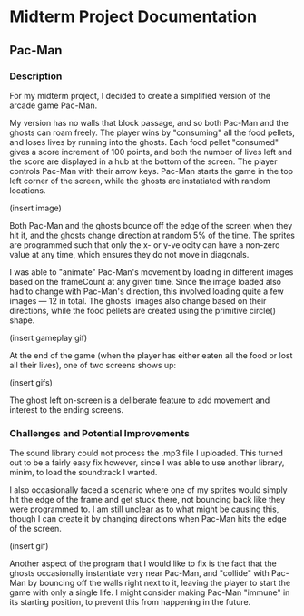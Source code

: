 # Midterm Project Documentation

## Pac-Man

### Description

For my midterm project, I decided to create a simplified version of the arcade game Pac-Man. 

My version has no walls that block passage, and so both Pac-Man and the ghosts can roam freely. The player wins by "consuming" all the food pellets, and loses lives by running into the ghosts. Each food pellet "consumed" gives a score increment of 100 points, and both the number of lives left and the score are displayed in a hub at the bottom of the screen. The player controls Pac-Man with their arrow keys. Pac-Man starts the game in the top left corner of the screen, while the ghosts are instatiated with random locations.

(insert image) 

Both Pac-Man and the ghosts bounce off the edge of the screen when they hit it, and the ghosts change direction at random 5% of the time. The sprites are programmed such that only the x- or y-velocity can have a non-zero value at any time, which ensures they do not move in diagonals.

I was able to "animate" Pac-Man's movement by loading in different images based on the frameCount at any given time. Since the image loaded also had to change with Pac-Man's direction, this involved loading quite a few images — 12 in total. The ghosts' images also change based on their directions, while the food pellets are created using the primitive circle() shape.

(insert gameplay gif)

At the end of the game (when the player has either eaten all the food or lost all their lives), one of two screens shows up: 

(insert gifs)

The ghost left on-screen is a deliberate feature to add movement and interest to the ending screens.

### Challenges and Potential Improvements

The sound library could not process the .mp3 file I uploaded. This turned out to be a fairly easy fix however, since I was able to use another library, minim, to load the soundtrack I wanted.

I also occasionally faced a scenario where one of my sprites would simply hit the edge of the frame and get stuck there, not bouncing back like they were programmed to. I am still unclear as to what might be causing this, though I can create it by changing directions when Pac-Man hits the edge of the screen. 

(insert gif)

Another aspect of the program that I would like to fix is the fact that the ghosts occasionally instantiate very near Pac-Man, and "collide" with Pac-Man by bouncing off the walls right next to it, leaving the player to start the game with only a single life. I might consider making Pac-Man "immune" in its starting position, to prevent this from happening in the future.
